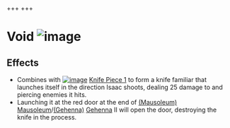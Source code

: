 +++
+++

 # Void ![image](/image/Void.png) 


Effects
---------


* Combines with [![image](/image/Knife_Piece_1.png)](/wiki/Knife_Piece_1 "Knife Piece 1") [Knife Piece 1](/wiki/Knife_Piece_1 "Knife Piece 1") to form a knife familiar that launches itself in the direction Isaac shoots, dealing 25 damage to and piercing enemies it hits.
* Launching it at the red door at the end of [(Mausoleum)](/wiki/Mausoleum "Mausoleum") [Mausoleum](/wiki/Mausoleum "Mausoleum")/[(Gehenna)](/wiki/Gehenna "Gehenna") [Gehenna](/wiki/Gehenna "Gehenna") II will open the door, destroying the knife in the process.


